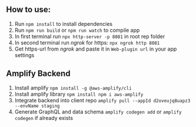 ## How to use:

1. Run `npm install` to install dependencies
2. Run `npm run build` or `npm run watch` to compile app
3. In first terminal run `npx http-server -p 8081` in root rep folder
4. In second terminal run _ngrok_ for https: `npx ngrok http 8081`
5. Get https-url from _ngrok_ and paste it in `Web-plugin url` in your app settings


## Amplify Backend

1. Install amplify `npm install -g @aws-amplify/cli`
2. Install amplify library `npm install npm i aws-amplify`
2. Integrate backend into client repo `amplify pull --appId d2oveujq8uapz3 --envName staging`
3. Generate GraphQL and data schema `amplify codegen add` or `amplify codegen` if already exists